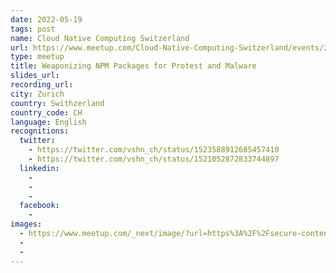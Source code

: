 ```yaml
---
date: 2022-05-19
tags: post
name: Cloud Native Computing Switzerland
url: https://www.meetup.com/Cloud-Native-Computing-Switzerland/events/285144342/
type: meetup
title: Weaponizing NPM Packages for Protest and Malware
slides_url:
recording_url:
city: Zurich
country: Swithzerland
country_code: CH
language: English
recognitions:
  twitter:
    - https://twitter.com/vshn_ch/status/1523588912685457410
    - https://twitter.com/vshn_ch/status/1521052872833744897
  linkedin:
    - 
    - 
    - 
  facebook:
    - 
images:
  - https://www.meetup.com/_next/image/?url=https%3A%2F%2Fsecure-content.meetupstatic.com%2Fimages%2Fclassic-events%2F503238652%2F676x380.webp&w=3840&q=75
  - 
  - 
---
```


